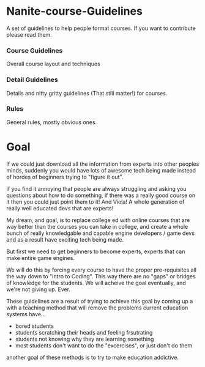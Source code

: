# Nanite-course-Guidelines
A set of guidelines to help people format courses. If you want to contribute please read them.

### Course Guidelines
Overall course layout and techniques

### Detail Guidelines
Details and nitty gritty guidelines (That still matter!) for courses. 

### Rules
General rules, mostly obvious ones.


# Goal
If we could just download all the information from experts into other peoples minds, suddenly you would have lots of awesome tech being made instead of hordes of beginners trying to "figure it out".

If you find it annoying that people are always struggling and asking you questions about how to do something, if there was a really good course on it then you could just point them to it! And Viola! A whole generation of really well educated devs that are experts! 

My dream, and goal, is to replace college ed with online courses that are way better than the courses you can take in college, and create a whole bunch of really knowledgable and capable engine developers / game devs and as a result have exciting tech being made.

But first we need to get beginners to become experts, experts that can make entire game engines. 

We will do this by forcing every course to have the proper pre-requisites all the way down to "Intro to Coding". This way there are no "gaps" or bridges of knowledge for the students. We will acheive the goal eventually, and we're not giving up. Ever.

These guidelines are a result of trying to achieve this goal by coming up a with a teaching method that will remove the problems current education systems have...
 - bored students
 - students scratching their heads and feeling frsutrating
 - students not knowing why they are learning something
 - most students don't want to do the "excercises", or just don't do them

another goal of these methods is to try to make education addictive.